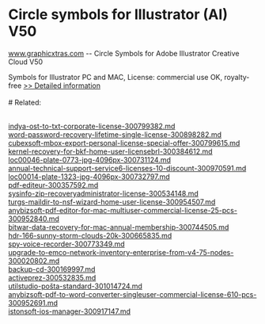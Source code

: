 # Circle symbols for Illustrator (AI) V50
www.graphicxtras.com -- Circle Symbols for Adobe Illustrator Creative Cloud V50

Symbols for Illustrator PC and MAC, License: commercial use OK, royalty-free
[>> Detailed information](https://secure.shareit.com/shareit/product.html?productid=300469164&affiliateid=200057808)<br/><br/># Related:

<br />[indya-ost-to-txt-corporate-license-300799382.md](https://github.com/downloadplanet/downloadplanet/blob/main/indya-ost-to-txt-corporate-license-300799382.md)<br />[word-password-recovery-lifetime-single-license-300898282.md](https://github.com/downloadplanet/downloadplanet/blob/main/word-password-recovery-lifetime-single-license-300898282.md)<br />[cubexsoft-mbox-export-personal-license-special-offer-300799615.md](https://github.com/downloadplanet/downloadplanet/blob/main/cubexsoft-mbox-export-personal-license-special-offer-300799615.md)<br />[kernel-recovery-for-bkf-home-user-licensebrl-300384612.md](https://github.com/downloadplanet/downloadplanet/blob/main/kernel-recovery-for-bkf-home-user-licensebrl-300384612.md)<br />[loc00046-plate-0773-jpg-4096px-300731124.md](https://github.com/downloadplanet/downloadplanet/blob/main/loc00046-plate-0773-jpg-4096px-300731124.md)<br />[annual-technical-support-service6-licenses-10-discount-300970591.md](https://github.com/downloadplanet/downloadplanet/blob/main/annual-technical-support-service6-licenses-10-discount-300970591.md)<br />[loc00014-plate-1323-jpg-4096px-300732797.md](https://github.com/downloadplanet/downloadplanet/blob/main/loc00014-plate-1323-jpg-4096px-300732797.md)<br />[pdf-editeur-300357592.md](https://github.com/downloadplanet/downloadplanet/blob/main/pdf-editeur-300357592.md)<br />[sysinfo-zip-recoveryadministrator-license-300534148.md](https://github.com/downloadplanet/downloadplanet/blob/main/sysinfo-zip-recoveryadministrator-license-300534148.md)<br />[turgs-maildir-to-nsf-wizard-home-user-license-300954507.md](https://github.com/downloadplanet/downloadplanet/blob/main/turgs-maildir-to-nsf-wizard-home-user-license-300954507.md)<br />[anybizsoft-pdf-editor-for-mac-multiuser-commercial-license-25-pcs-300952840.md](https://github.com/downloadplanet/downloadplanet/blob/main/anybizsoft-pdf-editor-for-mac-multiuser-commercial-license-25-pcs-300952840.md)<br />[bitwar-data-recovery-for-mac-annual-membership-300744505.md](https://github.com/downloadplanet/downloadplanet/blob/main/bitwar-data-recovery-for-mac-annual-membership-300744505.md)<br />[hdr-166-sunny-storm-clouds-20k-300665835.md](https://github.com/downloadplanet/downloadplanet/blob/main/hdr-166-sunny-storm-clouds-20k-300665835.md)<br />[spy-voice-recorder-300773349.md](https://github.com/downloadplanet/downloadplanet/blob/main/spy-voice-recorder-300773349.md)<br />[upgrade-to-emco-network-inventory-enterprise-from-v4-75-nodes-300020802.md](https://github.com/downloadplanet/downloadplanet/blob/main/upgrade-to-emco-network-inventory-enterprise-from-v4-75-nodes-300020802.md)<br />[backup-cd-300169997.md](https://github.com/downloadplanet/downloadplanet/blob/main/backup-cd-300169997.md)<br />[activeprez-300532835.md](https://github.com/downloadplanet/downloadplanet/blob/main/activeprez-300532835.md)<br />[utilstudio-pošta-standard-301014724.md](https://github.com/downloadplanet/downloadplanet/blob/main/utilstudio-pošta-standard-301014724.md)<br />[anybizsoft-pdf-to-word-converter-singleuser-commercial-license-610-pcs-300952691.md](https://github.com/downloadplanet/downloadplanet/blob/main/anybizsoft-pdf-to-word-converter-singleuser-commercial-license-610-pcs-300952691.md)<br />[istonsoft-ios-manager-300917147.md](https://github.com/downloadplanet/downloadplanet/blob/main/istonsoft-ios-manager-300917147.md)